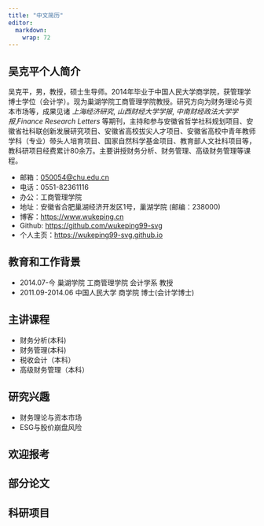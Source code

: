 ```yaml
---
title: "中文简历"
editor: 
  markdown: 
    wrap: 72
---
```


## 吴克平个人简介

吴克平，男，教授，硕士生导师。2014年毕业于中国人民大学商学院，获管理学博士学位（会计学）。现为巢湖学院工商管理学院教授。研究方向为财务理论与资本市场等，成果见诸 *上海经济研究*, *山西财经大学学报*, *中南财经政法大学学报*,*Finance Research Letters* 等期刊，主持和参与安徽省哲学社科规划项目、安徽省社科联创新发展研究项目、安徽省高校拔尖人才项目、安徽省高校中青年教师学科（专业）带头人培育项目、国家自然科学基金项目、教育部人文社科项目等，教科研项目经费累计80余万。主要讲授财务分析、财务管理、高级财务管理等课程。

- 邮箱：050054@chu.edu.cn
- 电话：0551-82361116
- 办公：工商管理学院
- 地址：安徽省合肥巢湖经济开发区1号，巢湖学院 (邮编：238000)
- 博客：<https://www.wukeping.cn>
- Github: <https://github.com/wukeping99-svg>
- 个人主页：<https://wukeping99-svg.github.io>

## 教育和工作背景

- 2014.07-今 巢湖学院 工商管理学院 会计学系 教授
- 2011.09-2014.06 中国人民大学 商学院 博士(会计学博士)


## 主讲课程
- 财务分析(本科)
- 财务管理(本科)
- 税收会计（本科）
- 高级财务管理（本科）

## 研究兴趣

- 财务理论与资本市场
- ESG与股价崩盘风险

## 欢迎报考





## 部分论文



## 科研项目



<!-- ![](https://fig-lianxh.oss-cn-shenzhen.aliyuncs.com/LianxhHome.PNG) -->